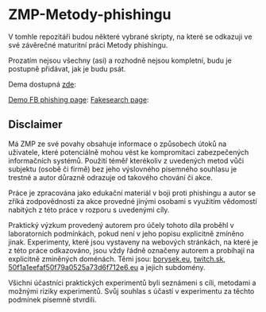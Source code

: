 ﻿# ZMP-Metody-phishingu
V tomhle repozitáři budou některé vybrané skripty, na které se odkazuji ve své závěrečné maturitní práci Metody phishingu.

Prozatím nejsou všechny (asi) a rozhodně nejsou kompletní, budu je postupně přidávat, jak je budu psát.

Dema dostupná [zde](https://zmp.borysek.eu):

[Demo FB phishing page](https://facebok.com.borysek.eu):
[Fakesearch page](https://fakesearch.borysek.eu):

## Disclaimer
Má ZMP ze své povahy obsahuje informace o způsobech útoků na uživatele, které potenciálně mohou vést ke kompromitaci zabezpečených informačních systémů. Použití téměř kterékoliv z uvedených metod vůči subjektu (osobě či firmě) bez jeho výslovného písemného souhlasu je trestné a autor důrazně odrazuje od takového chování či akce.

Práce je zpracována jako edukační materiál v boji proti phishingu a autor se zříká zodpovědnosti za akce provedné jinými osobami s využitím vědomostí nabitých z této práce v rozporu s uvedenými cíly.

Praktický výzkum provedený autorem pro účely tohoto díla proběhl v laboratorních podmínkách, pokud není v jeho popisu explicitně zmíněno jinak. Experimenty, které jsou vystaveny na webových stránkách, na které je z této práce odkazováno, jsou vždy řádně označeny autorem a probíhají na explicitně zmíněných doménách. Těmi jsou: [borysek.eu](https://borysek.eu), [twitch.sk](http://twitch.sk), [50f1a1eefaf50f79a0525a73d6f712e6.eu](http://50f1a1eefaf50f79a0525a73d6f712e6.eu) a jejich subdomény.

Všichni účastníci praktických experimentů byli seznámeni s cíli, metodami a možnými riziky experimentů. Svůj souhlas s účastí v experimentu za těchto podmínek písemně stvrdili.

